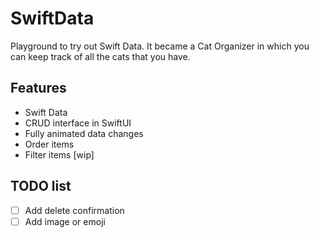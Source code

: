 # SwiftData

Playground to try out Swift Data. It became a Cat Organizer in which you can keep track of all the cats that you have.

## Features

- Swift Data
- CRUD interface in SwiftUI
- Fully animated data changes
- Order items
- Filter items [wip]

## TODO list
 
- [ ] Add delete confirmation
- [ ] Add image or emoji
